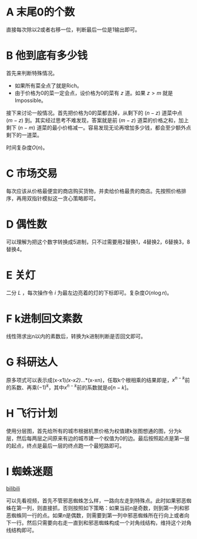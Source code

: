 # A 末尾0的个数

直接每次除以2或者右移一位，判断最后一位是1输出即可。

# B 他到底有多少钱

首先来判断特殊情况。

+ 如果所有菜全点了就是Rich。
+ 由于价格为0的菜一定会点，设价格为0的菜有 $z$ 道。如果 $z>m$ 就是 Impossible。

接下来讨论一般情况。首先把价格为0的菜都去掉，从剩下的 $(n-z)$ 道菜中点 $(m-z)$ 到。其实经过思考不难发现，答案就是前 $(m-z)$ 道菜的价格之和，加上剩下 $(n-m)$ 道菜的最小价格减一。容易发现无论再增加多少钱，都会至少额外点剩下的一道菜。

时间复杂度$O(n)$。

# C 市场交易

每次应该从价格最便宜的商店购买货物，并卖给价格最贵的商店。先按照价格排序，再用双指针模拟这一贪心策略即可。

# D 偶性数

可以理解为把这个数字转换成5进制，只不过需要用2替换1，4替换2，6替换3，8替换4。

# E 关灯

二分 $L$ ，每次操作令 $i$ 为最左边亮着的灯的下标即可。复杂度$O(n \log n)$。

# F k进制回文素数

线性筛求出n以内的素数后，转换为k进制判断是否回文即可。

# G 科研达人

原多项式可以表示成(x-x1)*(x-x2)*...*(x-xn)，任取k个根相乘的结果即是，$x^{n-k}$前的系数、再乘$(-1)^k$，其中$x^{n-k}$前的系数就是$a[n-k]$。

# H 飞行计划

使用分层图，首先给所有的城市根据机票价格为权值建k张图想通的图，分为k层，然后每两层之间原来有边的城市建一个权值为0的边。最后按照起点是第一层的起点，终点是最后一层的终点跑一个最短路即可。


# I 蜘蛛迷题

[bilibili](https://www.bilibili.com/video/BV19p4y1j7PV/?share_source=copy_web&vd_source=3488c087a936a8f248592139f59da9fb)

可以先看视频，首先不管邪恶蜘蛛怎么样，一路向左走到特殊点。此时如果邪恶蜘蛛在第一列，则直接抓，否则按照如下策略：如果当前$n$是奇数，则到第一列和邪恶蜘蛛同一行的点。如果$n$是偶数，则需要到第一列中邪恶蜘蛛所在行向上或者向下一行。然后只需要向右走一直到和邪恶蜘蛛构成一个对角线结构，维持这个对角线结构即可。




